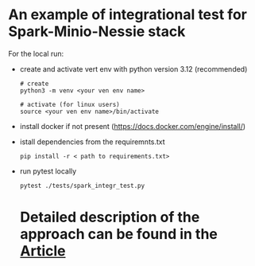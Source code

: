 
# An example of integrational test for Spark-Minio-Nessie stack

For the local run:
* create and activate vert env with python version 3.12 (recommended)
  ```
  # create
  python3 -m venv <your ven env name>
  
  # activate (for linux users) 
  source <your ven env name>/bin/activate
  
  ```
* install docker if not present (https://docs.docker.com/engine/install/)
* istall dependencies from the requiremnts.txt
  ```
  pip install -r < path to requirements.txt>

  ```
* run pytest locally
  ```
  pytest ./tests/spark_integr_test.py
  ```

  # Detailed description of the approach can be found in the [Article](https://medium.com/@bggghffff116/spark-integration-tests-with-testcontcontainers-7b925a8175f3)



